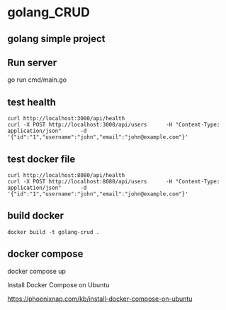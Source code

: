# golang_CRUD
## golang simple project



## Run server
go run cmd/main.go


## test health

```
curl http://localhost:3000/api/health
curl -X POST http://localhost:3000/api/users      -H "Content-Type: application/json"      -d '{"id":"1","username":"john","email":"john@example.com"}'
```

## test docker file

```
curl http://localhost:8080/api/health
curl -X POST http://localhost:8080/api/users      -H "Content-Type: application/json"      -d '{"id":"1","username":"john","email":"john@example.com"}'
```


## build docker

```
docker build -t golang-crud .
```

## docker compose
docker compose up

Install Docker Compose on Ubuntu

https://phoenixnap.com/kb/install-docker-compose-on-ubuntu